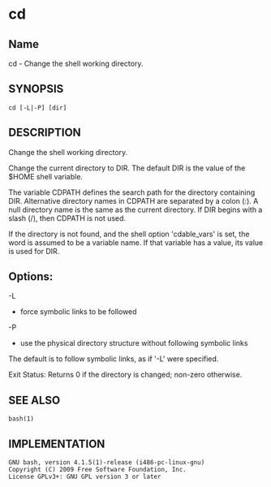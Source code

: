 # cd

## Name

cd - Change the shell working directory.

##  SYNOPSIS
    cd [-L|-P] [dir]

## DESCRIPTION

Change the shell working directory.
    
Change the current directory to DIR.  The default DIR is the value of the $HOME shell variable.
    
The variable CDPATH defines the search path for the directory containing DIR. Alternative directory names in CDPATH are separated by a colon (:). A null directory name is the same as the current directory.  If DIR begins
with a slash (/), then CDPATH is not used.
    
 If the directory is not found, and the shell option 'cdable_vars' is set, the word is assumed to be  a variable name.  If that variable has a value, its value is used for DIR.
    
## Options:

 -L  
  + force symbolic links to be followed

 -P  
  + use the physical directory structure without following symbolic links
    
The default is to follow symbolic links, as if '-L' were specified.
    
Exit Status:
  Returns 0 if the directory is changed; non-zero otherwise.

## SEE ALSO
    bash(1)

## IMPLEMENTATION
    GNU bash, version 4.1.5(1)-release (i486-pc-linux-gnu)
    Copyright (C) 2009 Free Software Foundation, Inc.
    License GPLv3+: GNU GPL version 3 or later 
